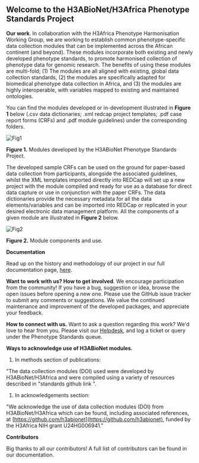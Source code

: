 ## Welcome to the H3ABioNet/H3Africa Phenotype Standards Project

**Our work**. In collaboration with the H3Africa Phenotype Harmonisation Working Group, we are working to establish common phenotype-specific data collection modules that can be implemented across the African continent (and beyond). These modules incorporate both existing and newly developed phenotype standards, to promote harmonised collection of phenotype data for genomic research. The benefits of using these modules are multi-fold; (1) The modules are all aligned with existing, global data collection standards, (2) the modules are specifically adapted for biomedical phenotype data collection in Africa, and (3) the modules are highly interoperable, with variables mapped to existing and maintained ontologies.

You can find the modules developed or in-development illustrated in **Figure 1** below (.csv data dictionaries; .xml redcap project templates; .pdf case report forms (CRFs) and .pdf module guidelines) under the corresponding folders.

![Fig1](https://www.h3abionet.org/images/DataAndStandards/DataStandards/phenotype_modules.png)

**Figure 1.** Modules developed by the H3ABioNet Phenotype Standards Project.

The developed sample CRFs can be used on the ground for paper-based data collection from participants, alongside the associated guidelines, whilst the XML templates imported directly into REDCap will set up a new project with the module compiled and ready for use as a database for direct data capture or use in conjunction with the paper CRFs. The data dictionaries provide the necessary metadata for all the data elements/variables and can be imported into REDCap or replicated in your desired electronic data management platform. All the components of a given module are illustrated in **Figure 2** below.

![Fig2](https://www.h3abionet.org/images/DataAndStandards/DataStandards/phenotype_modules2.png)

**Figure 2.** Module components and use.

**Documentation**

Read up on the history and methodology of our project in our full documentation page, [here](https://www.h3abionet.org/images/DataAndStandards/DataStandards/h3abionetphenstddoc_v1.01.pdf).

**Want to work with us? How to get involved**. We encourage participation from the community! If you have a bug, suggestion or idea, browse the open issues before opening a new one. Please use the GitHub issue tracker to submit any comments or suggestions. We value the continued maintenance and improvement of the developed packages, and appreciate your feedback.

**How to connect with us.** Want to ask a question regarding this work? We&#39;d love to hear from you. Please visit our [Helpdesk](https://helpdesk.h3abionet.org/), and log a ticket or query under the Phenotype Standards queue.

**Ways to acknowledge use of H3ABioNet modules.**

1. In methods section of publications:

&quot;The data collection modules (DOI) used were developed by H3ABioNet/H3Africa and were compiled using a variety of resources described in &quot;standards github link &quot;.

1. In acknowledgements section:

&quot;We acknowledge the use of data collection modules (DOI) from H3ABioNet/H3Africa which can be found, including associated references, at [https://github.com/h3abionet](https://github.com/h3abionet), funded by the H3Africa NIH grant U24HG006941.&quot;

**Contributors**

Big thanks to all our contributors! A full list of contributors can be found in our documentation.
